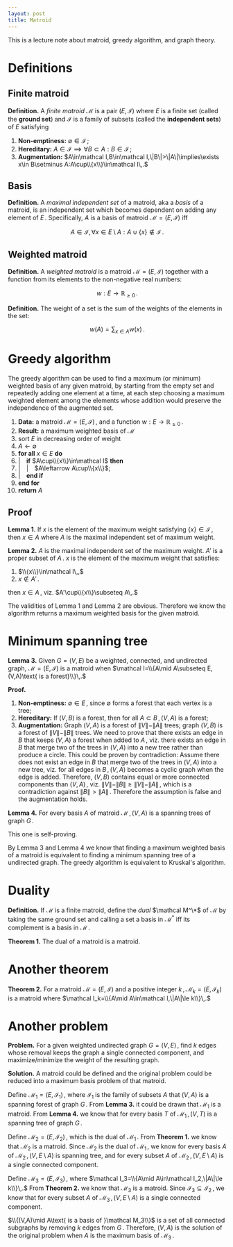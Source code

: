 ```yaml
---
layout: post
title: Matroid
---
```


This is a lecture note about matroid, greedy algorithm, and graph theory.

# Definitions

## Finite matroid

**Definition.** A _finite matroid_ $\mathcal M$ is a pair $(E, \mathcal I)$ where $E$ is a finite set (called the **ground set**) and $\mathcal I$ is a family of subsets (called the **independent sets**) of $E$ satisfying

1. **Non-emptiness:** $\emptyset\in\mathcal I\,;$
1. **Hereditary:** $A\in\mathcal I\implies\forall B\subset A:B\in\mathcal I\,;$
1. **Augmentation:** $A\in\mathcal I,B\in\mathcal I,\|B\|>\|A\|\implies\exists x\in B\setminus A:A\cup\\{x\\}\in\mathcal I\,.$

## Basis

**Definition.** A _maximal independent set_ of a matroid, aka a _basis_ of a matroid, is an independent set which becomes dependent on adding any element of $E\,.$ Specifically, $A$ is a basis of matroid $\mathcal M=(E, \mathcal I)$ iff

$$A\in\mathcal I, \forall x\in E\setminus A:A\cup\{x\}\notin\mathcal I\,.$$

## Weighted matroid

**Definition.** A _weighted matroid_ is a matroid $\mathcal M=(E, \mathcal I)$ together with a function from its elements to the non-negative real numbers:

$$w:E\to\mathbb R_{\ge0}\,.$$

**Definition.** The weight of a set is the sum of the weights of the elements in the set:

$$w(A)=\sum_{x\in A}w(x)\,.$$

# Greedy algorithm

The greedy algorithm can be used to find a maximum (or minimum) weighted basis of any given matroid, by starting from the empty set and repeatedly adding one element at a time, at each step choosing a maximum weighted element among the elements whose addition would preserve the independence of the augmented set.

1. **Data:** a matroid $\mathcal M=(E, \mathcal I)\,,$ and a function $w:E\to\mathbb R_{\ge0}\,.$
1. **Result:** a maximum weighted basis of $\mathcal M$
1. sort $E$ in decreasing order of weight
1. $A\leftarrow\emptyset$
1. **for all** $x\in E$ **do**
1. \|&emsp;**if** $A\cup\\{x\\}\in\mathcal I$ **then**
1. \|&emsp;\|&emsp;$A\leftarrow A\cup\\{x\\}$;
1. \|&emsp;**end if**
1. **end for**
1. **return** $A$

## Proof

**Lemma 1.** If $x$ is the element of the maximum weight satisfying $\{x\}\in \mathcal I\,,$ then $x\in A$ where $A$ is the maximal independent set of maximum weight.

**Lemma 2.** $A$ is the maximal independent set of the maximum weight. $A'$ is a proper subset of $A\,.$ $x$ is the element of the maximum weight that satisfies:

1. $\\{x\\}\in\mathcal I\,,$
1. $x\notin A'\,.$

then $x\in A\,,$ viz. $A'\cup\\{x\\}\subseteq A\,.$

The validities of Lemma 1 and Lemma 2 are obvious. Therefore we know the algorithm returns a maximum weighted basis for the given matroid.

# Minimum spanning tree

**Lemma 3.** Given $G=(V,E)$ be a weighted, connected, and undirected graph, $\mathcal M=(E, \mathcal I)$ is a matroid when $\mathcal I=\\{A\mid A\subseteq E,(V,A)\text{ is a forest}\\}\,.$

**Proof.**

1. **Non-emptiness:** $\emptyset\in E\,,$ since $\emptyset$ forms a forest that each vertex is a tree;
1. **Hereditary:** If $(V,B)$ is a forest, then for all $A\subset B\,,\,(V,A)$ is a forest;
1. **Augmentation:** Graph $(V,A)$ is a forest of $\|V\|-\|A\|$ trees; graph $(V,B)$ is a forest of $\|V\|-\|B\|$ trees. We need to prove that there exists an edge in $B$ that keeps $(V,A)$ a forest when added to $A\,,$ viz. there exists an edge in $B$ that merge two of the trees in $(V,A)$ into a new tree rather than produce a circle. This could be proven by contradiction: Assume there does not exist an edge in $B$ that merge two of the trees in $(V,A)$ into a new tree, viz. for all edges in $B\,,\,(V,A)$ becomes a cyclic graph when the edge is added. Therefore, $(V,B)$ contains equal or more connected components than $(V,A)\,,$ viz. $\|V\|-\|B\|\ge\|V\|-\|A\|\,,$ which is a contradiction against $\|B\|>\|A\|\,.$ Therefore the assumption is false and the augmentation holds.

**Lemma 4.** For every basis $A$ of matroid $\mathcal M\,,\,(V,A)$ is a spanning trees of graph $G\,.$

This one is self-proving.

By Lemma 3 and Lemma 4 we know that finding a maximum weighted basis of a matroid is equivalent to finding a minimum spanning tree of a undirected graph. The greedy algorithm is equivalent to Kruskal's algorithm.

# Duality

**Definition.** If $\mathcal M$ is a finite matroid, define the _dual_ $\mathcal M^\*$ of $\mathcal M$ by taking the same ground set and calling a set a basis in $\mathcal M^*$ iff its complement is a basis in $\mathcal M\,.$

**Theorem 1.** The dual of a matroid is a matroid.

# Another theorem

**Theorem 2.** For a matroid $\mathcal M=(E,\mathcal I)$ and a positive integer $k\,,\,\mathcal M_k=(E,\mathcal I_k)$ is a matroid where $\mathcal I_k=\\{A\mid A\in\mathcal I,\|A\|\le k\\}\,.$

# Another problem

**Problem.** For a given weighted undirected graph $G=(V, E)\,,$ find $k$ edges whose removal keeps the graph a single connected component, and maximize/minimize the weight of the resulting graph.

**Solution.** A matroid could be defined and the original problem could be reduced into a maximum basis problem of that matroid.

Define $\mathcal M_1=(E,\mathcal I_1)\,,$ where $\mathcal I_1$ is the family of subsets $A$ that $(V,A)$ is a spanning forest of graph $G\,.$ From **Lemma 3.** it could be drawn that $\mathcal M_1$ is a matroid. From **Lemma 4.** we know that for every basis $T$ of $\mathcal M_1\,,\,(V,T)$ is a spanning tree of graph $G\,.$

Define $\mathcal M_2=(E,\mathcal I_2)\,,$ which is the dual of $\mathcal M_1\,.$ From **Theorem 1.** we know that $\mathcal M_2$ is a matroid. Since $\mathcal M_2$ is the dual of $\mathcal M_1\,,$ we know for every basis $A$ of $\mathcal M_2\,,\,(V,E\setminus A)$ is spanning tree, and for every subset $A$ of $\mathcal M_2\,,\,(V,E\setminus A)$ is a single connected component.

Define $\mathcal M_3=(E,\mathcal I_3)\,,$ where $\mathcal I_3=\\{A\mid A\in\mathcal I_2,\|A\|\le k\\}\,.$ From **Theorem 2.** we know that $\mathcal M_3$ is a matroid. Since $\mathcal I_3\subseteq\mathcal I_2\,,$ we know that for every subset $A$ of $\mathcal M_3\,,\,(V,E\setminus A)$ is a single connected component.

$\\{(V,A)\mid A\text{ is a basis of }\mathcal M_3\\}$ is a set of all connected subgraphs by removing $k$ edges from $G\,.$ Therefore, $(V,A)$ is the solution of the original problem when $A$ is the maximum basis of $\mathcal M_3\,.$
